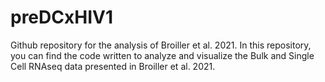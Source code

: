 # preDCxHIV1
Github repository for the analysis of Broiller et al. 2021.  In this repository, you can find the code written to analyze and visualize the Bulk and Single Cell RNAseq data presented in Broiller et al. 2021.
